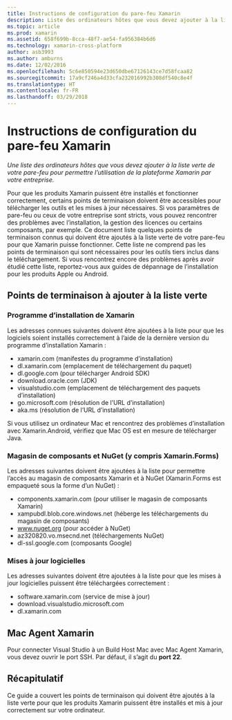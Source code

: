 ```yaml
---
title: Instructions de configuration du pare-feu Xamarin
description: Liste des ordinateurs hôtes que vous devez ajouter à la liste verte de votre pare-feu pour permettre l’utilisation de la plateforme Xamarin dans votre entreprise.
ms.topic: article
ms.prod: xamarin
ms.assetid: 658f699b-8cca-48f7-ae54-fa956384b6d6
ms.technology: xamarin-cross-platform
author: asb3993
ms.author: amburns
ms.date: 12/02/2016
ms.openlocfilehash: 5c6e850594e23d650dbe67126143ce7d58fcaa82
ms.sourcegitcommit: 17a9cf246a4d33cfa232016992b308df540c8e4f
ms.translationtype: HT
ms.contentlocale: fr-FR
ms.lasthandoff: 03/29/2018
---
```

# <a name="xamarin-firewall-configuration-instructions"></a>Instructions de configuration du pare-feu Xamarin

_Une liste des ordinateurs hôtes que vous devez ajouter à la liste verte de votre pare-feu pour permettre l’utilisation de la plateforme Xamarin par votre entreprise._

Pour que les produits Xamarin puissent être installés et fonctionner correctement, certains points de terminaison doivent être accessibles pour télécharger les outils et les mises à jour nécessaires. Si vos paramètres de pare-feu ou ceux de votre entreprise sont stricts, vous pouvez rencontrer des problèmes avec l’installation, la gestion des licences ou certains composants, par exemple. Ce document liste quelques points de terminaison connus qui doivent être ajoutés à la liste verte de votre pare-feu pour que Xamarin puisse fonctionner. Cette liste ne comprend pas les points de terminaison qui sont nécessaires pour les outils tiers inclus dans le téléchargement. Si vous rencontrez encore des problèmes après avoir étudié cette liste, reportez-vous aux guides de dépannage de l’installation pour les produits Apple ou Android.

## <a name="endpoints-to-whitelist"></a>Points de terminaison à ajouter à la liste verte

### <a name="xamarin-installer"></a>Programme d’installation de Xamarin

Les adresses connues suivantes doivent être ajoutées à la liste pour que les logiciels soient installés correctement à l’aide de la dernière version du programme d’installation Xamarin :

-  xamarin.com (manifestes du programme d’installation)
-  dl.xamarin.com (emplacement de téléchargement du paquet)
-  dl.google.com (pour télécharger Android SDK)
-  download.oracle.com (JDK)
-  visualstudio.com (emplacement de téléchargement des paquets d’installation)
-  go.microsoft.com (résolution de l’URL d’installation)
-  aka.ms (résolution de l’URL d’installation)

Si vous utilisez un ordinateur Mac et rencontrez des problèmes d’installation avec Xamarin.Android, vérifiez que Mac OS est en mesure de télécharger Java.


### <a name="components-store-and-nuget-including-xamarinforms"></a>Magasin de composants et NuGet (y compris Xamarin.Forms)

Les adresses suivantes doivent être ajoutées à la liste pour permettre l’accès au magasin de composants Xamarin et à NuGet (Xamarin.Forms est empaqueté sous la forme d’un NuGet) :

-  components.xamarin.com (pour utiliser le magasin de composants Xamarin)
-  xampubdl.blob.core.windows.net (héberge les téléchargements du magasin de composants)
-  www.nuget.org (pour accéder à NuGet)
-  az320820.vo.msecnd.net (téléchargements NuGet)
-  dl-ssl.google.com (composants Google)


### <a name="software-updates"></a>Mises à jour logicielles

Les adresses suivantes doivent être ajoutées à la liste pour que les mises à jour logicielles puissent être téléchargées correctement :

-  software.xamarin.com (service de mise à jour)
-  download.visualstudio.microsoft.com
-  dl.xamarin.com

## <a name="xamarin-mac-agent"></a>Mac Agent Xamarin

Pour connecter Visual Studio à un Build Host Mac avec Mac Agent Xamarin, vous devez ouvrir le port SSH. Par défaut, il s’agit du **port 22**.

## <a name="summary"></a>Récapitulatif

Ce guide a couvert les points de terminaison qui doivent être ajoutés à la liste verte pour que les produits Xamarin puissent être installés et mis à jour correctement sur votre ordinateur.